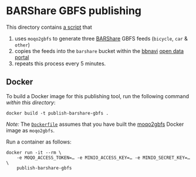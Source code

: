 # BARShare GBFS publishing

This directory contains [a script](main.sh) that
1. uses `moqo2gbfs` to generate three [BARShare](https://barshare.de) GBFS feeds (`bicycle`, `car` & `other`)
2. copies the feeds into the `barshare` bucket within the [bbnavi](https://bbnavi.de) [open data portal](https://opendata.bbnavi.de)
3. repeats this process every 5 minutes.

## Docker

To build a Docker image for this publishing tool, run the following command *within this directory*:

```shell
docker build -t publish-barshare-gbfs .
```

*Note:* The [`Dockerfile`](Dockerfile) assumes that you have built the [moqo2gbfs](..) Docker image as `moqo2gbfs`.

Run a container as follows:

```shell
docker run -it --rm \
	-e MOQO_ACCESS_TOKEN=… -e MINIO_ACCESS_KEY=… -e MINIO_SECRET_KEY=… \
	publish-barshare-gbfs
```